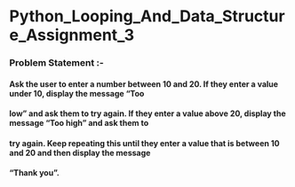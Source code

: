 # Python_Looping_And_Data_Structure_Assignment_3

### Problem Statement :- 

#### Ask the user to enter a number between 10 and 20. If they enter a value under 10, display the message “Too
#### low” and ask them to try again. If they enter a value above 20, display the message “Too high” and ask them to
#### try again. Keep repeating this until they enter a value that is between 10 and 20 and then display the message
#### “Thank you”.
